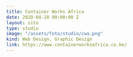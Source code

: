 ```yaml
---
title: Container Works Africa
date: 2020-04-28 00:00:00 Z
layout: sito
type: studio
image: "/assets/foto/studio/cwa.png"
kind: Web Design, Graphic Design
link: https://www.containerworksafrica.co.ke/
---
```


